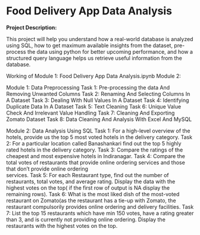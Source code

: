# Food Delivery App Data Analysis

**Project Description:**

This project will help you understand how a real-world database is analyzed using SQL, how to get maximum available insights from the dataset, pre-process the data using python for better upcoming performance, and how a structured query language helps us retrieve useful information from the database.

Working of Module 1: Food Delivery App Data Analysis.ipynb
            Module 2:

Module 1: Data Preprocessing
          Task 1: Pre-processing the data And Removing Unwanted Columns
          Task 2: Renaming And Selecting Columns In A Dataset
          Task 3: Dealing With Null Values In A Dataset
          Task 4: Identifying Duplicate Data In A Dataset
          Task 5: Text Cleaning
          Task 6: Unique Value Check And Irrelevant Value Handling
          Task 7: Cleaning And Exporting Zomato Dataset
          Task 8: Data Cleaning And Analysis With Excel And MySQL

Module 2: Data Analysis Using SQL
          Task 1: For a high-level overview of the hotels, provide us the top 5 most voted hotels in the delivery category.
          Task 2: For a particular location called Banashankari find out the top 5 highly rated hotels in the delivery category.
          Task 3: Compare the ratings of the cheapest and most expensive hotels in Indiranagar.
          Task 4: Compare the total votes of restaurants that provide online ordering services and those that don’t provide online ordering         
                  services.
          Task 5: For each Restaurant type, find out the number of restaurants, total votes, and average rating. Display the data with the highest                    votes on the top( if the first row of output is NA display the remaining rows).
          Task 6: What is the most liked dish of the most-voted restaurant on Zomato(as the restaurant has a tie-up with Zomato, the restaurant                       compulsorily provides online ordering and delivery facilities.
          Task 7: List the top 15 restaurants which have min 150 votes, have a rating greater than 3, and is currently not providing online                           ordering. Display the restaurants with the highest votes on the top.
